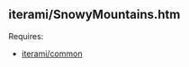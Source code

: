 iterami/SnowyMountains.htm
--------------------------

Requires:
* [iterami/common](https://github.com/iterami/common)
